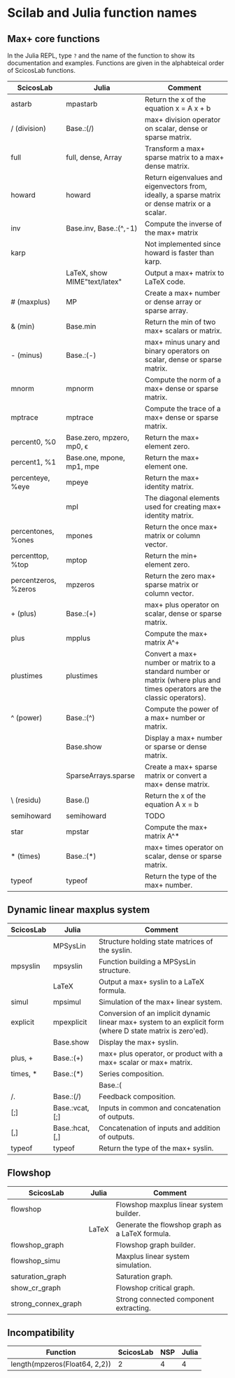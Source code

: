 # Scilab and Julia function names

## Max+ core functions

In the Julia REPL, type `?` and the name of the function to show its documentation and examples. Functions are given in the alphabteical order of ScicosLab functions.

| ScicosLab            | Julia                         | Comment                                                                                                                    |
|----------------------|-------------------------------|----------------------------------------------------------------------------------------------------------------------------|
| astarb               | mpastarb                      | Return the x of the equation x = A x + b                                                                                   |
| / (division)         | Base.:(/)                     | max+ division operator on scalar, dense or sparse matrix.                                                                  |
| full                 | full, dense, Array            | Transform a max+ sparse matrix to a max+ dense matrix.                                                                     |
| howard               | howard                        | Return eigenvalues and eigenvectors from, ideally, a sparse matrix or dense matrix or a scalar.                            |
| inv                  | Base.inv, Base.:(^,-1)        | Compute the inverse of the max+ matrix                                                                                     |
| karp                 |                               | Not implemented since howard is faster than karp.                                                                          |
|                      | LaTeX, show MIME"text/latex"  | Output a max+ matrix to LaTeX code.                                                                                        |
| # (maxplus)          | MP                            | Create a max+ number or dense array or sparse array.                                                                       |
| & (min)              | Base.min                      | Return the min of two max+ scalars or matrix.                                                                              |
| - (minus)            | Base.:(-)                     | max+ minus unary and binary operators on scalar, dense or sparse matrix.                                                   |
| mnorm                | mpnorm                        | Compute the norm of a max+ dense or sparse matrix.                                                                         |
| mptrace              | mptrace                       | Compute the trace of a max+ dense or sparse matrix.                                                                        |
| percent0, %0         | Base.zero, mpzero, mp0, ϵ     | Return the max+ element zero.                                                                                              |
| percent1, %1         | Base.one, mpone, mp1, mpe     | Return the max+ element one.                                                                                               |
| percenteye, %eye     | mpeye                         | Return the max+ identity matrix.                                                                                           |
|                      | mpI                           | The diagonal elements used for creating max+ identity matrix.                                                              |
| percentones, %ones   | mpones                        | Return the once max+ matrix or column vector.                                                                              |
| percenttop, %top     | mptop                         | Return the min+ element zero.                                                                                              |
| percentzeros, %zeros | mpzeros                       | Return the zero max+ sparse matrix or column vector.                                                                       |
| + (plus)             | Base.:(+)                     | max+ plus operator on scalar, dense or sparse matrix.                                                                      |
| plus                 | mpplus                        | Compute the max+ matrix A^+                                                                                                |
| plustimes            | plustimes                     | Convert a max+ number or matrix to a standard number or matrix (where plus and times operators are the classic operators). |
| ^ (power)            | Base.:(^)                     | Compute the power of a max+ number or matrix.                                                                              |
|                      | Base.show                     | Display a max+ number or sparse or dense matrix.                                                                           |
|                      | SparseArrays.sparse           | Create a max+ sparse matrix or convert a max+ dense matrix.                                                                |
| \ (residu)           | Base.(\)                      | Return the x of the equation A x = b                                                                                       |
| semihoward           | semihoward                    | TODO                                                                                                                       |
| star                 | mpstar                        | Compute the max+ matrix A^*                                                                                                |
| * (times)            | Base.:(*)                     | max+ times operator on scalar, dense or sparse matrix.                                                                     |
| typeof               | typeof                        | Return the type of the max+ number.                                                                                        |

## Dynamic linear maxplus system

| ScicosLab| Julia            | Comment                                                                                                      |
|----------|------------------|--------------------------------------------------------------------------------------------------------------|
|          | MPSysLin         | Structure holding state matrices of the syslin.                                                              |
| mpsyslin | mpsyslin         | Function building a MPSysLin structure.                                                                      |
|          | LaTeX            | Output a max+ syslin to a LaTeX formula.                                                                     |
| simul    | mpsimul          | Simulation of the max+ linear system.                                                                        |
| explicit | mpexplicit       | Conversion of an implicit dynamic linear max+ system to an explicit form (where D state matrix is zero'ed).  |
|          | Base.show        | Display the max+ syslin.                                                                                     |
| plus, +  | Base.:(+)        | max+ plus operator, or product with a max+ scalar or max+ matrix.                                            |
| times, * | Base.:(*)        | Series composition.                                                                                          |
| |        | Base.:(|)        | Diagonal composition.                                                                                        |
| /.       | Base.:(/)        | Feedback composition.                                                                                        |
| [;]      | Base.:vcat, [;]  | Inputs in common and concatenation of outputs.                                                               |
| [,]      | Base.:hcat, [,]  |  Concatenation of inputs and addition of outputs.                                                            |
| typeof   | typeof           | Return the type of the max+ syslin.                                                                          |

## Flowshop

| ScicosLab           | Julia | Comment                                         |
|---------------------|-------|-------------------------------------------------|
| flowshop            |       | Flowshop maxplus linear system builder.         |
|                     | LaTeX | Generate the flowshop graph as a LaTeX formula. |
| flowshop_graph      |       | Flowshop graph builder.                         |
| flowshop_simu       |       | Maxplus linear system simulation.               |
| saturation_graph    |       | Saturation graph.                               |
| show_cr_graph       |       | Flowshop critical graph.                        |
| strong_connex_graph |       | Strong connected component extracting.          |

## Incompatibility

| Function                      | ScicosLab | NSP | Julia   |
|-------------------------------|-----------|-----|---------|
| length(mpzeros(Float64, 2,2)) | 2         | 4   | 4       |
